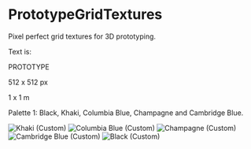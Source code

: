 # PrototypeGridTextures
Pixel perfect grid textures for 3D prototyping.

Text is:

PROTOTYPE

512 x 512 px

1 x 1 m


Palette 1: Black, Khaki, Columbia Blue, Champagne and Cambridge Blue.

![Khaki (Custom)](https://github.com/GavWood/PrototypeGridTextures/assets/17795588/f7048d98-8e19-4158-a510-cc7b219e2982)
![Columbia Blue (Custom)](https://github.com/GavWood/PrototypeGridTextures/assets/17795588/0fc2282c-efdc-4d50-b4e7-6a48e31f27ee)
![Champagne (Custom)](https://github.com/GavWood/PrototypeGridTextures/assets/17795588/3e519a56-5ba9-4ff1-9f56-9352824ade0b)
![Cambridge Blue (Custom)](https://github.com/GavWood/PrototypeGridTextures/assets/17795588/b142992b-0967-484a-9a71-403d64a69ab9)
![Black (Custom)](https://github.com/GavWood/PrototypeGridTextures/assets/17795588/4a7066d7-5c79-437a-b994-eb9ba257ae3a)
